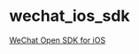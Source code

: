 # wechat_ios_sdk


[WeChat Open SDK for iOS](https://developers.weixin.qq.com/doc/oplatform/Downloads/iOS_Resource.html)
